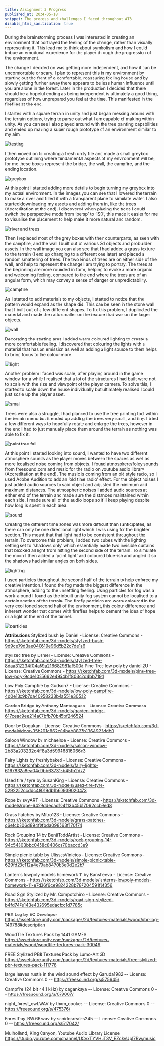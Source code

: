 ```yaml
---
title: Assignment 3 Progress
published_at: 2024-05-18
snippet: The process and challenges I faced throughout AT3
disable_html_sanitization: true
---
```


During the brainstorming process I was interested in creating an environment that portrayed the feeling of the change, rather than visually representing it. This lead me to think about symbolism and how I could imbue an emotional experience for the player through the progression of the environment. 

The change I decided on was getting more independent, and how it can be uncomfortable or scary. I plan to represent this in my environment by starting out the front of a comfortable, reassuring feeling house and by slowly getting further away there appears to be less human influence until you are alone in the forest. Later in the production I decided that there should be a hopeful ending as being independent is ultimately a good thing, regardless of how unprepared you feel at the time. This manifested in the fireflies at the end.  

I started with a square terrain in unity and just began messing around with the terrain options, trying to parse out what I am capable of making within unity. As you can see i also played around with the tree painting capabilities and ended up making a super rough prototype of an environment similar to my aim. 

![testing](/AT3progress/play.png)

I then moved on to creating a fresh unity file and made a small greybox prototype outlining where fundamental aspects of my environment will be, for me these boxes represent the bridge, the wall, the campfire, and the ending location. 

![greybox](/AT3progress/greybox.png)

At this point I started adding more details to begin turning my greybox into my actual environment. In the images you can see that I lowered the terrain to make a river and filled it with a transparent plane to simulate water. I also started downloading my assets and adding them in, like the trees (Accreditation at the end). I discovered when placing the trees I could switch the perspective mode from ‘persp’ to ‘ISO’, this made it easier for me to visualise the placement to help make it more natural and random. 

![river and trees](/AT3progress/repl.png) 

Then I replaced most of the grey boxes with their counterparts, as seen with the campfire, and the wall I built out of various 3d objects and probuilder assets. In the wall image you can also see that I had added a grass texture to the terrain (I end up changing to a different one later) and placed a random smattering of trees. The two kinds of trees are on either side of the wall, and help to represent the change I am trying to portray. 
The trees at the beginning are more rounded in form, helping to evoke a more organic and welcoming feeling, compared to the end where the trees are of an angular form, which may convey a sense of danger or unpredictability. 

![campfire](/AT3progress/camp.png) 

As I started to add materials to my objects, I started to notice that the pattern would expand as the shape did. This can be seen in the stone wall that I built out of a few different shapes. To fix this problem, I duplicated the material and made the ratio smaller on the texture that was on the larger objects. 

![wall](/AT3progress/wall.png) 

Decorating the starting area I added warm coloured lighting to create a more comfortable feeling. I discovered that colouring the lights with a material that has an emission as well as adding a light source to them helps to bring focus to the colour more. 

![light](/AT3progress/fairyL.png)

Another problem I faced was scale, after playing around in the game window for a while I realised that a lot of the structures I had built were not to scale with the size and viewpoint of the player camera. To solve this, I started to scale down the house individually but ultimately realised I could just scale up the player asset. 

![small](/AT3progress/scale.png)

Trees were also a struggle, I had planned to use the tree painting tool within the terrain menu but it ended up adding the trees very small, and tiny. I tried a few different ways to hopefully rotate and enlarge the trees, however in the end I had to just manually place them around the terrain as nothing was able to fix it. 

![paint tree fail](/AT3progress/tree.png)

At this point I started looking into sound, I wanted to have two different atmosphere sounds as the player moves between the spaces as well as more localised noise coming from objects. I found atmosphere/foley sounds from freesound.com and music for the radio on youtube audio library (Accreditation at the end). The music is coming from an old style radio, so I used Adobe Audition to add an ‘old time radio’ effect. For the object noises I just added audio sources to said object and adjusted the minimum and maximum distances. The atmospheric noises I added audio sources at either end of the terrain and made sure the distances maintained within each side. I made sure all of the audio loops so it'll keep playing despite how long is spent in each area. 

![sound](/AT3progress/sound.png)

Creating the different time zones was more difficult than I anticipated, as there can only be one directional light which I was using for the brighter section. This meant that that light had to be consistent throughout the terrain. To overcome this problem, I added two cubes with the lighting setting set to ‘shadows only’ which essentially made two invisible curtains that blocked all light from hitting the second side of the terrain. To simulate the moon I then added a ‘point light’ and coloured blue-ish and angled it so the shadows had similar angles on both sides. 

![lighting](/AT3progress/blockmoon.png)

I used particles throughout the second half of the terrain to help enforce my creative intention. I found the fog made the biggest difference in the atmosphere, adding to the unsettling feeling. Using particles for fog was a work-around I found as the inbuilt unity fog system cannot be localised to a certain section of the terrain. The firefly particles are warm coloured in the very cool toned second half of the environment, this colour difference and inherent wonder that comes with fireflies helps to cement the idea of hope or a light at the end of the tunnel. 

![particles](/AT3progress/particles.png)

**Attributions**
Stylized bush by Daniel - License: Creative Commons - https://sketchfab.com/3d-models/stylized-bush-9d9ce79d3ae040619e96d5b22c7de1a6

stylized tree by Daniel - License: Creative Commons - https://sketchfab.com/3d-models/stylized-tree-8daa312234f04a59a216682981af500d
Pine Tree low poly by daniel.2U - License: Creative Commons - https://sketchfab.com/3d-models/pine-tree-low-poly-9cde1025662e4954b1f803c2d4bb719d

Low Poly Campfire by Gudson7 - License: Creative Commons - https://sketchfab.com/3d-models/low-poly-campfire-4d0e13c9b7da40958233b4a551e30522 

Garden Bridge by Anthony Monteagudo - License: Creative Commons - https://sketchfab.com/3d-models/garden-bridge-617cead9ee214a07bfb70b45bf246524

Door by Dogukan - License: Creative Commons - https://sketchfab.com/3d-models/door-35b291c862c04beb8827b1364922ddb0

Saloon Window by michaelroe - License: Creative Commons -  https://sketchfab.com/3d-models/saloon-window-2b83a203232c4ff8a3d59946816066e3

Fairy Lights by freshlybaked - License: Creative Commons -   https://sketchfab.com/3d-models/fairy-lights-6167832a8ea04d0bb637315b45fb2d72

Used tire / tyre by SusanKing - License: Creative Commons - https://sketchfab.com/3d-models/used-tire-tyre-5292252ccddc48019db1b60939020473

Rope by svyART - License: Creative Commons - https://sketchfab.com/3d-models/rope-6429ddecad104f13b45b17062ccb9ed8

Grass Patches by Mitro123 - License: Creative Commons - https://sketchfab.com/3d-models/grass-patches-c6efcb806d894f0fbda098563f170f74

Rock Grouping 14 by BenjiToddArtist  - License: Creative Commons - https://sketchfab.com/3d-models/rock-grouping-14-94c54803bbc0458c8406ca70baccd3e9

Simple picnic table by UlissesVinicios - License: Creative Commons - https://sketchfab.com/3d-models/simple-picnic-table-629fd23c112a4e79ab8470b3e0d2e2b7

Lanterns lowpoly models homework 11 by Bansheeva - License: Creative Commons - https://sketchfab.com/3d-models/lanterns-lowpoly-models-homework-11-e7d36f6ce9824228b787204591f6f356

Road Sign Stylized by Mr. Compotchino - License: Creative Commons -   https://sketchfab.com/3d-models/road-sign-stylized-b4fd747e143e432695edacfcc1d7785c 

PBR Log by EC Developer https://assetstore.unity.com/packages/2d/textures-materials/wood/pbr-log-149788#description

WoodTile Textures Pack by 1441 GAMES https://assetstore.unity.com/packages/2d/textures-materials/wood/woodtile-textures-pack-30049

FREE Stylized PBR Textures Pack by Lumo-Art 3D https://assetstore.unity.com/packages/2d/textures-materials/free-stylized-pbr-textures-pack-111778 

large leaves rustle in the wind sound effect by Garuda1982 -- License: Creative Commons 0 -- https://freesound.org/s/575645/ 

Campfire (24 bit 44.1 kHz) by cagankaya -- License: Creative Commons 0 -- https://freesound.org/s/679007/ 

night_forest_owl.WAV by thom_cookes -- License: Creative Commons 0 -- https://freesound.org/s/475376/ 

ForestDay_BW.66.wav by sonidosreales245 -- License: Creative Commons 0 -- https://freesound.org/s/517042/ 

Mulholland, King Canyon, Youtube Audio Library License https://studio.youtube.com/channel/UCvxTYVHuT3V_EZc8vUpl7Rw/music 